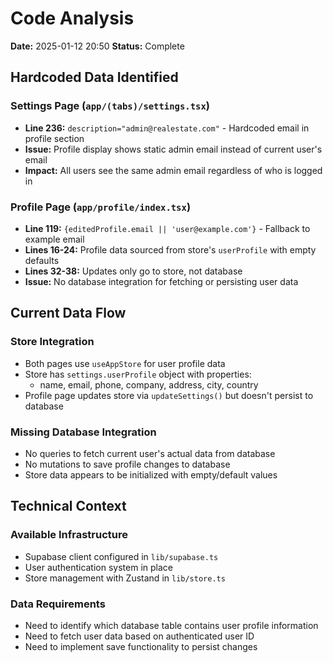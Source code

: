 # Code Analysis

**Date:** 2025-01-12 20:50
**Status:** Complete

## Hardcoded Data Identified

### Settings Page (`app/(tabs)/settings.tsx`)
- **Line 236:** `description="admin@realestate.com"` - Hardcoded email in profile section
- **Issue:** Profile display shows static admin email instead of current user's email
- **Impact:** All users see the same admin email regardless of who is logged in

### Profile Page (`app/profile/index.tsx`)
- **Line 119:** `{editedProfile.email || 'user@example.com'}` - Fallback to example email
- **Lines 16-24:** Profile data sourced from store's `userProfile` with empty defaults
- **Lines 32-38:** Updates only go to store, not database
- **Issue:** No database integration for fetching or persisting user data

## Current Data Flow

### Store Integration
- Both pages use `useAppStore` for user profile data
- Store has `settings.userProfile` object with properties:
  - name, email, phone, company, address, city, country
- Profile page updates store via `updateSettings()` but doesn't persist to database

### Missing Database Integration
- No queries to fetch current user's actual data from database
- No mutations to save profile changes to database
- Store data appears to be initialized with empty/default values

## Technical Context

### Available Infrastructure
- Supabase client configured in `lib/supabase.ts`
- User authentication system in place
- Store management with Zustand in `lib/store.ts`

### Data Requirements
- Need to identify which database table contains user profile information
- Need to fetch user data based on authenticated user ID
- Need to implement save functionality to persist changes